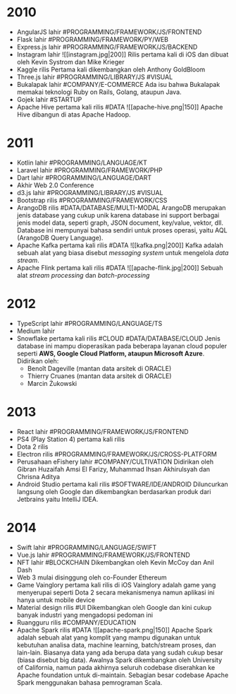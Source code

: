 # 2010
- AngularJS lahir #PROGRAMMING/FRAMEWORK/JS/FRONTEND
- Flask lahir #PROGRAMMING/FRAMEWORK/PY/WEB
- Express.js lahir #PROGRAMMING/FRAMEWORK/JS/BACKEND
- Instagram lahir
	![[instagram.jpg|200]]
	Rilis pertama kali di iOS dan dibuat oleh Kevin Systrom dan Mike Krieger
- Kaggle rilis
	Pertama kali dikembangkan oleh Anthony GoldBloom
- Three.js lahir #PROGRAMMING/LIBRARY/JS #VISUAL
- Bukalapak lahir #COMPANY/E-COMMERCE 
	Ada isu bahwa Bukalapak memakai teknologi Ruby on Rails, Golang, ataupun Java.
- Gojek lahir #STARTUP
- Apache Hive pertama kali rilis #DATA 
	![[apache-hive.png|150]]
	Apache Hive dibangun di atas Apache Hadoop.
# 2011
- Kotlin lahir #PROGRAMMING/LANGUAGE/KT
- Laravel lahir #PROGRAMMING/FRAMEWORK/PHP
- Dart lahir #PROGRAMMING/LANGUAGE/DART
- Akhir Web 2.0 Conference
- d3.js lahir #PROGRAMMING/LIBRARY/JS #VISUAL
- Bootstrap rilis #PROGRAMMING/FRAMEWORK/CSS
- ArangoDB rilis #DATA/DATABASE/MULTI-MODAL 
	ArangoDB merupakan jenis database yang cukup unik karena database ini support berbagai jenis model data, seperti graph, JSON document, key/value, vektor, dll. Database ini mempunyai bahasa sendiri untuk proses operasi, yaitu AQL (ArangoDB Query Language).
- Apache Kafka pertama kali rilis #DATA
	![[kafka.png|200]]
	Kafka adalah sebuah alat yang biasa disebut *messaging system* untuk mengelola *data stream*.
- Apache Flink pertama kali rilis #DATA 
	![[apache-flink.jpg|200]]
	Sebuah alat *stream processing* dan *batch-processing*
# 2012
- TypeScript lahir #PROGRAMMING/LANGUAGE/TS
- Medium lahir
- Snowflake pertama kali rilis #CLOUD #DATA/DATABASE/CLOUD
	Jenis database ini mampu dioperasikan pada beberapa layanan cloud populer seperti **AWS, Google Cloud Platform, ataupun Microsoft Azure**. 
	Didirikan oleh:
	- Benoît Dageville (mantan data arsitek di ORACLE)
	- Thierry Cruanes (mantan data arsitek di ORACLE)
	- Marcin Żukowski
# 2013
- React lahir #PROGRAMMING/FRAMEWORK/JS/FRONTEND 
- PS4 (Play Station 4) pertama kali rilis
- Dota 2 rilis
- Electron rilis #PROGRAMMING/FRAMEWORK/JS/CROSS-PLATFORM 
- Perusahaan eFishery lahir #COMPANY/CULTIVATION
	Didirikan oleh Gibran Huzaifah Amsi El Farizy, Muhammad Ihsan Akhirulsyah dan Chrisna Aditya
- Android Studio pertama kali rilis #SOFTWARE/IDE/ANDROID
	Diluncurkan langsung oleh Google dan dikembangkan berdasarkan produk dari Jetbrains yaitu IntelliJ IDEA.
# 2014
- Swift lahir #PROGRAMMING/LANGUAGE/SWIFT
- Vue.js lahir #PROGRAMMING/FRAMEWORK/JS/FRONTEND 
- NFT lahir #BLOCKCHAIN
	Dikembangkan oleh Kevin McCoy dan Anil Dash
- Web 3 mulai disinggung oleh co-Founder Ethereum
- Game Vainglory pertama kali rilis di iOS
  Vainglory adalah game yang menyerupai seperti Dota 2 secara mekanismenya namun aplikasi ini hanya untuk mobile device
- Material design rilis #UI
	Dikembangkan oleh Google dan kini cukup banyak industri yang mengadopsi pedoman ini
- Ruangguru rilis #COMPANY/EDUCATION 
- Apache Spark rilis #DATA 
	![[apache-spark.png|150]]
	Apache Spark adalah sebuah alat yang komplit yang mampu digunakan untuk kebutuhan analisa data, machine learning, batch/stream proses, dan lain-lain. Biasanya data yang ada berupa data yang sudah cukup besar (biasa disebut big data).
	Awalnya Spark dikembangkan oleh University of California, namun pada akhirnya seluruh codebase diserahkan ke Apache foundation untuk di-maintain. Sebagian besar codebase Apache Spark menggunakan bahasa pemrograman Scala.